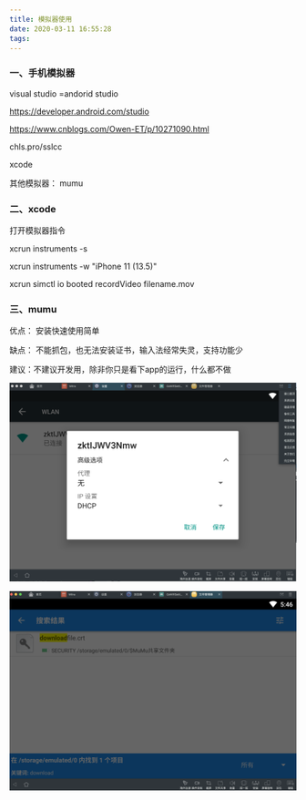 ```yaml
---
title: 模拟器使用
date: 2020-03-11 16:55:28
tags:
---
```


### 一、手机模拟器

visual studio =andorid studio 

https://developer.android.com/studio

https://www.cnblogs.com/Owen-ET/p/10271090.html

chls.pro/sslcc

xcode 

其他模拟器： mumu



### 二、xcode 



打开模拟器指令

xcrun instruments -s

xcrun instruments -w "iPhone 11 (13.5)"

 xcrun simctl io booted recordVideo filename.mov

### 三、mumu



优点： 安装快速使用简单

缺点： 不能抓包，也无法安装证书，输入法经常失灵，支持功能少

建议：不建议开发用，除非你只是看下app的运行，什么都不做

![Alt text](../images/mumu_wlan.png)

![Alt text](../images/mumu_crt.png)

